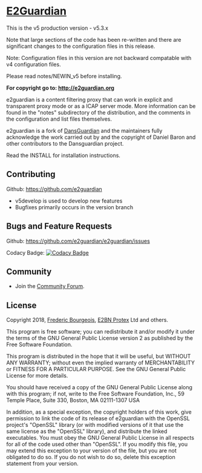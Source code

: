# [E2Guardian](http://e2guardian.org)

This is the v5 production version - v5.3.x 

Note that large sections of the code has been re-written and there are
significant changes to the configuration files in this release.

Note: Configuration files in this version are not backward compatable
with v4 configuration files.

Please read notes/NEWIN_v5 before installing.

**For copyright go to: http://e2guardian.org**

e2guardian is a content filtering proxy that can work in 
explicit and transparent proxy mode or as a ICAP server mode.
More information can be found in the "notes" subdirectory of the distribution, 
and the comments in the configuration and list files themselves.

e2guardian is a fork of [DansGuardian](http://dansguardian.org) and the 
maintainers fully acknowledge the work carried out by and the copyright 
of Daniel Baron and other contributors to the Dansguardian project.

Read the INSTALL for installation instructions.

## Contributing

Github: https://github.com/e2guardian

*	v5develop is used to develop new features
*	Bugfixes primarily occurs in the version branch 

## Bugs and Feature Requests

Github: https://github.com/e2guardian/e2guardian/issues

Codacy Badge:
[![Codacy Badge](https://api.codacy.com/project/badge/Grade/92742338bce249c6a52739d0343dabfa)](https://www.codacy.com/app/numsys/e2guardian?utm_source=github.com&amp;utm_medium=referral&amp;utm_content=e2guardian/e2guardian&amp;utm_campaign=Badge_Grade)

## Community

*	 Join the [Community
    Forum](https://groups.google.com/forum/#!forum/e2guardian).

## License

Copyright 2018, [Frederic Bourgeois](http://numsys.eu), [E2BN Protex](http://protex.e2bn.org) Ltd and others.

This program is free software; you can redistribute it and/or modify
it under the terms of the GNU General Public License version 2 as
published by the Free Software Foundation.

This program is distributed in the hope that it will be useful,
but WITHOUT ANY WARRANTY; without even the implied warranty of
MERCHANTABILITY or FITNESS FOR A PARTICULAR PURPOSE.  See the
GNU General Public License for more details.

You should have received a copy of the GNU General Public License
along with this program; if not, write to the Free Software
Foundation, Inc., 59 Temple Place, Suite 330, Boston, MA  02111-1307  USA

In addition, as a special exception, the copyright holders
of this work, give permission to link the code of its release of e2guardian
with the OpenSSL project's "OpenSSL" library (or with modified versions of
it that use the same license as the "OpenSSL" library), and distribute the
linked executables.  You must obey the GNU General Public License in all
respects for all of the code used other than "OpenSSL".  If you modify this
file, you may extend this exception to your version of the file, but you are
not obligated to do so.  If you do not wish to do so, delete this exception
statement from your version.
